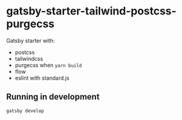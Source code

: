 # gatsby-starter-tailwind-postcss-purgecss
Gatsby starter with:
* postcss
* tailwindcss
* purgecss when `yarn build`
* flow
* eslint with standard.js

## Running in development
`gatsby develop`
